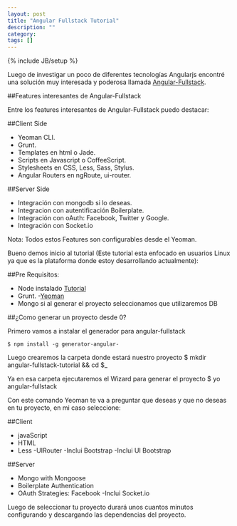 ```yaml
---
layout: post
title: "Angular Fullstack Tutorial"
description: ""
category: 
tags: []
---
```

{% include JB/setup %}

Luego de investigar un poco de diferentes tecnologías Angularjs encontré una solución muy interesada y poderosa llamada [Angular-Fullstack](https://github.com/DaftMonk/generator-angular-fullstack).

##Features interesantes de Angular-Fullstack

Entre los features interesantes de Angular-Fullstack puedo destacar:

##Client Side
- Yeoman CLI.
- Grunt.
- Templates en html o Jade.
- Scripts en Javascript o CoffeeScript.
- Stylesheets en CSS, Less, Sass, Stylus.
- Angular Routers en ngRoute, ui-router.



##Server Side
- Integración con mongodb si lo deseas.
- Integracion con autentificación Boilerplate.
- Integración con oAuth: Facebook, Twitter y Google. 
- Integración con Socket.io


Nota: Todos estos Features son configurables desde el Yeoman.

Bueno demos inicio al tutorial (Este tutorial esta enfocado en usuarios Linux ya que es la plataforma donde estoy desarrollando actualmente):

##Pre Requisitos:

- Node instalado [Tutorial](https://github.com/joyent/node/wiki/Installing-Node.js-via-package-manager)
- Grunt.
-[Yeoman](http://yeoman.io)
- Mongo si al generar el proyecto seleccionamos que utilizaremos DB


##¿Como generar un proyecto desde 0?

Primero vamos a instalar el generador para angular-fullstack
	
	$ npm install -g generator-angular-

Luego crearemos la carpeta donde estará nuestro proyecto
	$ mkdir angular-fullstack-tutorial && cd $_

Ya en esa carpeta ejecutaremos el Wizard para generar el proyecto
	$ yo angular-fullstack

Con este comando Yeoman te va a preguntar que deseas y que no deseas en tu proyecto, en mi caso seleccione:

##Client
- javaScript
- HTML
- Less
-UIRouter
-Inclui Bootstrap
-Inclui UI Bootstrap

##Server
- Mongo with Mongoose
- Boilerplate Authentication
- OAuth Strategies: Facebook
-Inclui Socket.io

<p>Luego de seleccionar tu proyecto durará unos cuantos minutos configurando y descargando las dependencias del proyecto.</p>




